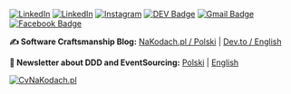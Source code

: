 [![LinkedIn](https://github.com/MateuszNaKodach/MateuszNaKodach/assets/18637116/5fa414f4-9479-4552-b99a-928177809ecb)](https://nakodach.pl)
<a href="https://www.linkedin.com/in/MateuszNaKodach/" target="_blank"><img src="https://img.shields.io/badge/LinkedIn-%230077B5.svg?&style=flat-square&logo=linkedin&logoColor=white" alt="LinkedIn"></a>
<a href="https://www.https://www.instagram.com/nakodach_pl/" target="_blank"><img src="https://img.shields.io/badge/Instagram-%23E4405F.svg?&style=flat-square&logo=instagram&logoColor=white" alt="Instagram"></a>
[![DEV Badge](https://img.shields.io/badge/-DEV.to-000?style=flat-square&logo=dev.to&logoColor=white&link=https://dev.to/mateusznowak)](https://dev.to/mateusznowak)
[![Gmail Badge](https://img.shields.io/badge/-Gmail-c14438?style=flat-square&logo=Gmail&logoColor=white&link=mailto:mateusz@nakodach.pl)](mailto:mateusz@nakodach.pl)
[![Facebook Badge](https://img.shields.io/badge/-Facebook-3b5998?style=flat-square&labelColor=3b5998&logo=facebook&logoColor=white&link=https://www.facebook.com/nakodach/)](https://www.facebook.com/nakodach/)

**✍️ Software Craftsmanship Blog:** [NaKodach.pl / Polski](https://nakodach.pl) | [Dev.to / English](https://dev.to/mateusznowak)

**📩 Newsletter about DDD and EventSourcing:** [Polski](https://nakodach.pl/lista-mailingowa/) | [English](https://subscribepage.io/mateusznowak)


[![CvNaKodach.pl](https://github.com/MateuszNaKodach/MateuszNaKodach/assets/18637116/b9a31771-446a-4744-9533-6b67d5c3b0e0)](https://app.easycart.pl/checkout/nakodach/cv-na-kodach-poradnik?ref=github_mateusznakodach)


<!--
----

On my profile you can find many repositories, which show evolution of my programming skills. 

You may be scared by some ugly projects from a long time ago in this galaxy. Although for me it's also valuable to show something like this, because it shows my progress. 
It doesn't matter how code on yours GitHub looks now. It's important how it was 2-3 years ago and what you have learned since then. This is the way to show that you have X years of experience - not 1 year repeated X times.
The most important skills in programming are programming language agnostic (I use Kotlin / TypeScript / C#). For me it'd be Domain-Driven Design, Test-Driven Development, Design Patterns, SOLID, principles of OOP and functional programming and of course Event Sourcing. Those methods, apart from providing high quality code, could give a real business advantage over the competition.

[![Stack Overflow](https://img.shields.io/badge/-Stack%20Overflow-222222?style=flat-square&logo=stack-overflow&logoColor=white&link=https://stackoverflow.com/users/6715769/mateusz-nowak?tab=profile)](https://stackoverflow.com/users/6715769/mateusz-nowak?tab=profile)
**nowakprojects/nowakprojects** is a ✨ _special_ ✨ repository because its `README.md` (this file) appears on your GitHub profile.
![github stats](https://github-readme-stats.vercel.app/api?username=nowakprojects&show_icons=true)
[![Twitter Badge](https://img.shields.io/badge/-Twitter-1da1f2?style=flat-square&labelColor=1da1f2&logo=twitter&logoColor=white&link=https://twitter.com/MateuszNaKodach/)](https://twitter.com/MateuszNaKodach/)

[![DEV Badge](https://img.shields.io/badge/-DEV.to-000?style=flat-square&logo=dev.to&logoColor=white&link=https://dev.to/mateusznowak)](https://dev.to/mateusznowak)
[![Medium Badge](https://img.shields.io/badge/-Medium-000?style=flat-square&logo=Medium&logoColor=white&&link=https://medium.com/@weltonfelix)](https://medium.com/@weltonfelix)
[![Whatsapp Badge](https://img.shields.io/badge/-Whatsapp-4CA143?style=flat-square&labelColor=4CA143&logo=whatsapp&logoColor=white&link=https://api.whatsapp.com/send?phone=5581984434580&text=Hi!)](https://api.whatsapp.com/send?phone=5581984434580&text=Hi!)

<br />

<div><p>The projects I am currently working on: </p></div>

[![ReadMe Card](https://github-readme-stats.vercel.app/api/pin/?username=nowakprojects&repo=kt-time-traveler)](https://github.com/nowakprojects/kt-time-traveler)
[![ReadMe Card](https://github-readme-stats.vercel.app/api/pin/?username=nowakprojects&repo=DDD.EventSourcing.PortsAndAdapters.TypeScript.NestJS.Chess)](https://github.com/nowakprojects/DDD.EventSourcing.PortsAndAdapters.TypeScript.NestJS.Chess)


Here are some ideas to get you started:

- 🔭 I’m currently working on ...
- 🌱 I’m currently learning ...
- 👯 I’m looking to collaborate on ...
- 🤔 I’m looking for help with ...
- 💬 Ask me about ...
- 📫 How to reach me: ...
- 😄 Pronouns: ...
- ⚡ Fun fact: ...
-->

